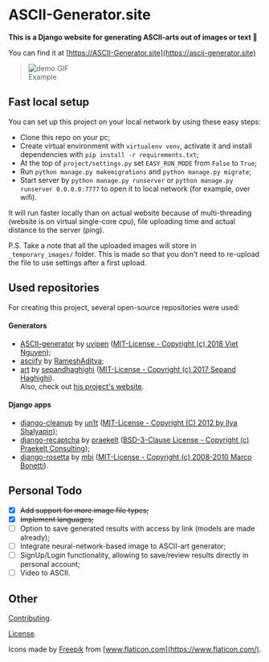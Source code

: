 # ASCII-Generator.site

**This is a Django website for generating ASCII-arts out of images or text 🎨**

You can find it at [https://ASCII-Generator.site](https://ascii-generator.site)

> ![demo GIF](.github/media/demo.gif)</br>
> Example

## Fast local setup

You can set up this project on your local network by using these easy steps:

- Clone this repo on your pc;
- Create virtual environment with ```virtualenv venv```, activate it and install dependencies with ```pip install -r requirements.txt```;
- At the top of ```project/settings.py``` set ```EASY_RUN_MODE``` from ```False``` to ```True```;
- Run ```python manage.py makemigrations``` and ```python manage.py migrate```;
- Start server by ```python manage.py runserver``` or ```python manage.py runserver 0.0.0.0:7777``` to open it to local network (for example, over wifi).

It will run faster locally than on actual website because of multi-threading (website is on virtual single-core cpu), file uploading time and actual distance to the server (ping).

P.S. Take a note that all the uploaded images will store in ```_temporary_images/``` folder. This is made so that you don't need to re-upload the file to use settings after a first upload.

## Used repositories

For creating this project, several open-source repositories were used:

#### Generators

- [ASCII-generator](https://github.com/uvipen/ASCII-generator) by [uvipen](https://github.com/uvipen) ([MIT-License - Copyright (c) 2018 Viet Nguyen](https://github.com/uvipen/ASCII-generator/blob/master/LICENSE));
- [asciify](https://github.com/RameshAditya/asciify) by [RameshAditya](https://github.com/RameshAditya);
- [art](https://github.com/sepandhaghighi/art) by [sepandhaghighi](https://github.com/sepandhaghighi) ([MIT-License - Copyright (c) 2017 Sepand Haghighi](https://github.com/sepandhaghighi/art/blob/master/LICENSE)).<br>Also, check out [his project's website](https://www.4r7.ir/).

#### Django apps

- [django-cleanup](https://github.com/un1t/django-cleanup) by [un1t](https://github.com/un1t) ([MIT-License - Copyright (C) 2012 by Ilya Shalyapin](https://github.com/un1t/django-cleanup/blob/master/LICENSE));
- [django-recaptcha](https://github.com/praekelt/django-recaptcha) by [praekelt](https://github.com/praekelt) ([BSD-3-Clause License - Copyright (c) Praekelt Consulting](https://github.com/praekelt/django-recaptcha/blob/develop/LICENSE));
- [django-rosetta](https://github.com/mbi/django-rosetta) by [mbi](https://github.com/mbi) ([MIT-License - Copyright (c) 2008-2010 Marco Bonetti](https://github.com/mbi/django-rosetta/blob/develop/LICENSE)).

## Personal Todo
- [x] ~~Add support for more image file types;~~
- [x] ~~Implement languages;~~
- [ ] Option to save generated results with access by link (models are made already);
- [ ] Integrate neural-network-based image to ASCII-art generator;
- [ ] SignUp/Login functionality, allowing to save/review results directly in personal account;
- [ ] Video to ASCII.

## Other

[Contributing](CONTRIBUTING.md).

[License](LICENSE).

Icons made by [Freepik](https://www.flaticon.com/authors/freepik) from [www.flaticon.com](https://www.flaticon.com/).
